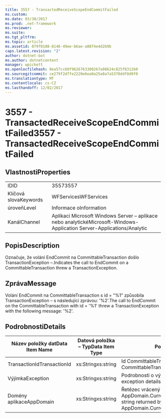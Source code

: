 ```yaml
---
title: 3557 - TransactedReceiveScopeEndCommitFailed
ms.custom: 
ms.date: 03/30/2017
ms.prod: .net-framework
ms.reviewer: 
ms.suite: 
ms.tgt_pltfrm: 
ms.topic: article
ms.assetid: 079f0188-8146-49ee-b6ae-a08f4e4d2b9b
caps.latest.revision: "2"
author: dotnet-bot
ms.author: dotnetcontent
manager: wpickett
ms.openlocfilehash: 8ea57cc60f9626763308267a98624c825f8312b0
ms.sourcegitcommit: ce279f2d7fe2220e6ea0a25a8a7a5370ddf8d9f0
ms.translationtype: MT
ms.contentlocale: cs-CZ
ms.lasthandoff: 12/02/2017
---
```

# <a name="3557---transactedreceivescopeendcommitfailed"></a><span data-ttu-id="59e12-102">3557 - TransactedReceiveScopeEndCommitFailed</span><span class="sxs-lookup"><span data-stu-id="59e12-102">3557 - TransactedReceiveScopeEndCommitFailed</span></span>
## <a name="properties"></a><span data-ttu-id="59e12-103">Vlastnosti</span><span class="sxs-lookup"><span data-stu-id="59e12-103">Properties</span></span>  
  
|||  
|-|-|  
|<span data-ttu-id="59e12-104">ID</span><span class="sxs-lookup"><span data-stu-id="59e12-104">ID</span></span>|<span data-ttu-id="59e12-105">3557</span><span class="sxs-lookup"><span data-stu-id="59e12-105">3557</span></span>|  
|<span data-ttu-id="59e12-106">Klíčová slova</span><span class="sxs-lookup"><span data-stu-id="59e12-106">Keywords</span></span>|<span data-ttu-id="59e12-107">WFServices</span><span class="sxs-lookup"><span data-stu-id="59e12-107">WFServices</span></span>|  
|<span data-ttu-id="59e12-108">úroveň</span><span class="sxs-lookup"><span data-stu-id="59e12-108">Level</span></span>|<span data-ttu-id="59e12-109">Informace o</span><span class="sxs-lookup"><span data-stu-id="59e12-109">Information</span></span>|  
|<span data-ttu-id="59e12-110">Kanál</span><span class="sxs-lookup"><span data-stu-id="59e12-110">Channel</span></span>|<span data-ttu-id="59e12-111">Aplikaci Microsoft Windows Server – aplikace nebo analytické</span><span class="sxs-lookup"><span data-stu-id="59e12-111">Microsoft-Windows-Application Server-Applications/Analytic</span></span>|  
  
## <a name="description"></a><span data-ttu-id="59e12-112">Popis</span><span class="sxs-lookup"><span data-stu-id="59e12-112">Description</span></span>  
 <span data-ttu-id="59e12-113">Označuje, že volání EndCommit na CommittableTransaction došlo TransactionException –.</span><span class="sxs-lookup"><span data-stu-id="59e12-113">Indicates the call to EndCommit on a CommittableTransaction threw a TransactionException.</span></span>  
  
## <a name="message"></a><span data-ttu-id="59e12-114">Zpráva</span><span class="sxs-lookup"><span data-stu-id="59e12-114">Message</span></span>  
 <span data-ttu-id="59e12-115">Volání EndCommit na CommittableTransaction s id = "%1" způsobila TransactionException – s následující zprávou: '%2'.</span><span class="sxs-lookup"><span data-stu-id="59e12-115">The call to EndCommit on the CommittableTransaction with id = '%1' threw a TransactionException with the following message: '%2'.</span></span>  
  
## <a name="details"></a><span data-ttu-id="59e12-116">Podrobnosti</span><span class="sxs-lookup"><span data-stu-id="59e12-116">Details</span></span>  
  
|<span data-ttu-id="59e12-117">Název položky dat</span><span class="sxs-lookup"><span data-stu-id="59e12-117">Data Item Name</span></span>|<span data-ttu-id="59e12-118">Datová položka – Typ</span><span class="sxs-lookup"><span data-stu-id="59e12-118">Data Item Type</span></span>|<span data-ttu-id="59e12-119">Popis</span><span class="sxs-lookup"><span data-stu-id="59e12-119">Description</span></span>|  
|--------------------|--------------------|-----------------|  
|<span data-ttu-id="59e12-120">TransactionId</span><span class="sxs-lookup"><span data-stu-id="59e12-120">TransactionId</span></span>|<span data-ttu-id="59e12-121">xs:String</span><span class="sxs-lookup"><span data-stu-id="59e12-121">xs:string</span></span>|<span data-ttu-id="59e12-122">Id CommittableTransaction.</span><span class="sxs-lookup"><span data-stu-id="59e12-122">The id of the CommittableTransaction.</span></span>|  
|<span data-ttu-id="59e12-123">Výjimka</span><span class="sxs-lookup"><span data-stu-id="59e12-123">Exception</span></span>|<span data-ttu-id="59e12-124">xs:String</span><span class="sxs-lookup"><span data-stu-id="59e12-124">xs:string</span></span>|<span data-ttu-id="59e12-125">Podrobnosti o výjimce pro výjimky</span><span class="sxs-lookup"><span data-stu-id="59e12-125">The exception details for the exception</span></span>|  
|<span data-ttu-id="59e12-126">Domény aplikace</span><span class="sxs-lookup"><span data-stu-id="59e12-126">AppDomain</span></span>|<span data-ttu-id="59e12-127">xs:String</span><span class="sxs-lookup"><span data-stu-id="59e12-127">xs:string</span></span>|<span data-ttu-id="59e12-128">Řetězec vrácený AppDomain.CurrentDomain.FriendlyName.</span><span class="sxs-lookup"><span data-stu-id="59e12-128">The string returned by AppDomain.CurrentDomain.FriendlyName.</span></span>|
